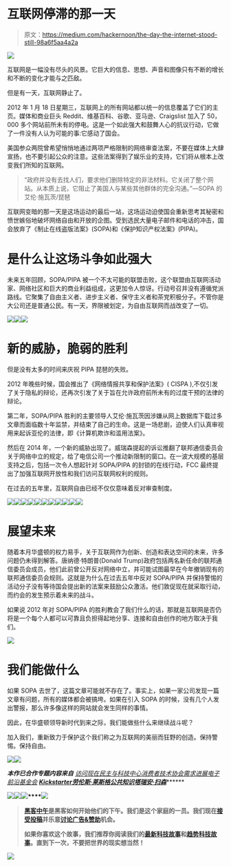 # 互联网停滞的那一天

> 原文：<https://medium.com/hackernoon/the-day-the-internet-stood-still-98a6f5aa4a2a>

![](img/01eade900abba4caad6b536fb15cb432.png)

互联网是一幅没有尽头的风景。它巨大的信息、思想、声音和图像只有不断的增长和不断的变化才能与之匹敌。

但是有一天，互联网静止了。

2012 年 1 月 18 日星期三，互联网上的所有网站都以统一的信息覆盖了它们的主页。媒体和商业巨头 Reddit、维基百科、谷歌、亚马逊、Craigslist 加入了 50，000 多个网站前所未有的停电。这是一个如此强大和鼓舞人心的抗议行动，它做了一件没有人认为可能的事:它感动了国会。

美国参众两院曾希望悄悄地通过两项严格限制的网络审查法案，不要在媒体上大肆宣扬，也不要引起公众的注意。这些法案得到了娱乐业的支持，它们将从根本上改变我们所知的互联网。

> “政府并没有去找人们，要求他们删除特定的非法材料。它关闭了整个网站。从本质上说，它阻止了美国人与某些其他群体的完全沟通。”—SOPA 的艾伦·施瓦茨/琵琶

互联网变暗的那一天是这场运动的最后一站，这场运动迫使国会重新思考其秘密和愤世嫉俗地破坏网络自由和开放的企图。受到选民大量电子邮件和电话的冲击，国会放弃了《制止在线盗版法案》(SOPA)和《保护知识产权法案》(PIPA)。

# 是什么让这场斗争如此强大

未来五年回顾，SOPA/PIPA 被一个不太可能的联盟击败，这个联盟由互联网活动家、网络社区和巨大的商业利益组成，这更加令人惊讶。行动号召并没有遵循党派路线。它聚集了自由主义者、进步主义者、保守主义者和茶党积极分子。不管你是大公司还是普通公民。有一天，界限被划定，为自由互联网而战改变了一切。

![](img/0b1888007b3d4a272d7aa34db499b610.png)![](img/9a41f2913c7718fe63ecb143c0e9bd70.png)![](img/8bb2353c594234d92eec0610ab807795.png)

# 新的威胁，脆弱的胜利

但是没有太多的时间来庆祝 PIPA 琵琶的失败。

2012 年晚些时候，国会推出了《网络情报共享和保护法案》( CISPA ),不仅引发了关于隐私的辩论，还再次引发了关于旨在允许政府前所未有的过度干预的法律的辩论。

第二年，SOPA/PIPA 胜利的主要领导人艾伦·施瓦茨因涉嫌从网上数据库下载过多文章而面临数十年监禁，并结束了自己的生命。这是一场悲剧，迫使人们认真审视用来起诉亚伦的法律，即《计算机欺诈和滥用法案》。

然后在 2014 年，一个新的威胁出现了。威瑞森提起的诉讼推翻了联邦通信委员会关于网络中立的规定，给了电信公司一个推动新限制的窗口。在一波大规模的基层支持之后，包括一次令人想起针对 SOPA/PIPA 的封锁的在线行动，FCC 最终提出了加强互联网开放性和我们访问互联网权利的规则。

在过去的五年里，互联网自由已经不仅仅意味着反对审查制度。

![](img/5588de016d8077ae72911e07ebe3044e.png)![](img/176c83b9644d6b3aa7bbf2a56d36d6bb.png)![](img/25b518d0bf21f0742d280bd9044f0c15.png)![](img/2bd1645b1a00b0ce8c80a782d8f4a8bc.png)![](img/ed4dad430e7ffc468ca57aafef70c669.png)![](img/6ece5a82761b9e7a6a46a3d7b8b168ec.png)![](img/f3fb5468506ad1878261df1c1a1f82a6.png)![](img/cda2629e65b0c8376da5f76f40846e70.png)![](img/413c7665ea6caddd8d94e0bf63e15e1d.png)![](img/485eb1d30d344efd33d0f0fa95248bdf.png)![](img/8ddad5b78992e27b3cacee2dba3cc73e.png)

# 展望未来

随着本月华盛顿的权力易手，关于互联网作为创新、创造和表达空间的未来，许多问题仍未得到解答。唐纳德·特朗普(Donald Trump)政府包括两名新任命的联邦通信委员会成员，他们此前曾公开反对网络中立，并可能试图最早在今年撤销现有的联邦通信委员会规则。这就是为什么在过去五年中反对 SOPA/PIPA 并保持警惕的活动分子没有等待国会提出新的法案来鼓励公众激活。他们敦促现在就采取行动，而约会的发生预示着未来的战斗。

如果说 2012 年对 SOPA/PIPA 的胜利教会了我们什么的话，那就是互联网是否仍将是一个每个人都可以可靠且负担得起地分享、连接和自由创作的地方取决于我们。

![](img/9373b2a62ac96ae1582c0060b00cc282.png)

# 我们能做什么

如果 SOPA 去世了，这篇文章可能就不存在了。事实上，如果一家公司发现一篇文章有问题，所有的媒体都会被搞垮。如果在引入 SOPA 的时候，没有几个人发出警报，那么许多像这样的网站就会发生同样的事情。

因此，在华盛顿领导新时代到来之际，我们能做些什么来继续战斗呢？

加入我们，重新致力于保护这个我们称之为互联网的美丽而狂野的创造。保持警惕。保持自由。

![](img/9f779fd7bffc08045ed498f7c5a65d16.png)![](img/582695c3212880af0fce82afd21ef124.png)

***本作已合作专题内容来自*** [*访问现在*](https://www.accessnow.org/)*[*民主与科技中心*](https://cdt.org/)*[*消费者技术协会*](https://www.cta.tech/)*[*需求进展*](http://demandprogress.org)*[*电子前沿基金会*](https://www.eff.org/) [](http://www.freepress.net/)**[*Kickstarter*](https://www.kickstarter.com/)*[*劳伦斯·莱斯格*](/@lessig)*[*公共知识*](https://www.publicknowledge.org/)*[*塔瑞安·扫森*](https://www.youtube.com/user/TarynSouthern)*********

**![](img/09a96988afb69903f13f4f9965981700.png)****[![](img/50ef4044ecd4e250b5d50f368b775d38.png)](http://bit.ly/HackernoonFB)****[![](img/979d9a46439d5aebbdcdca574e21dc81.png)](https://goo.gl/k7XYbx)****[![](img/2930ba6bd2c12218fdbbf7e02c8746ff.png)](https://goo.gl/4ofytp)**

> **[黑客中午](http://bit.ly/Hackernoon)是黑客如何开始他们的下午。我们是这个家庭的一员。我们现在[接受投稿](http://bit.ly/hackernoonsubmission)并乐意[讨论广告&赞助](mailto:partners@amipublications.com)机会。**
> 
> **如果你喜欢这个故事，我们推荐你阅读我们的[最新科技故事](http://bit.ly/hackernoonlatestt)和[趋势科技故事](https://hackernoon.com/trending)。直到下一次，不要把世界的现实想当然！**

**![](img/be0ca55ba73a573dce11effb2ee80d56.png)**